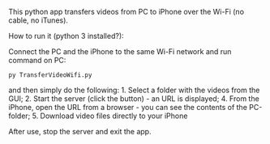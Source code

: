 This python app transfers videos from PC to iPhone over the Wi-Fi (no cable, no iTunes).

How to run it (python 3 installed?):

Connect the PC and the iPhone to the same Wi-Fi network and run command on PC:

    py TransferVideoWifi.py

and then simply do the following:
        1. Select a folder with the videos from the GUI;
        2. Start the server (click the button) - an URL is displayed;
        4. From the iPhone, open the URL from a browser - you can see the contents of the PC-folder;
        5. Download video files directly to your iPhone

After use, stop the server and exit the app.
